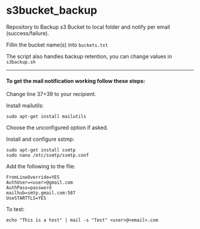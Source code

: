 # s3bucket_backup
Repository to Backup s3 Bucket to local folder and notify per email (success/failure).

Fillin the bucket name(s) into `buckets.txt`

The script also handles backup retention, you can change values in `s3backup.sh`


***


#### To get the mail notification working follow these steps:

Change line 37+39 to your recipient.

Install mailutils:

    sudo apt-get install mailutils

Choose the unconfigured option if asked.

Install and configure sstmp:

    sudo apt-get install ssmtp
    sudo nano /etc/ssmtp/ssmtp.conf
    
 Add the following to the file:
    
    FromLineOverride=YES
    AuthUser=<user>@gmail.com
    AuthPass=password
    mailhub=smtp.gmail.com:587
    UseSTARTTLS=YES

To test:

    echo "This is a test" | mail -s "Test" <user>@<email>.com
